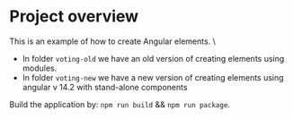 # Project overview

This is an example of how to create Angular elements. \

- In folder `voting-old` we have an old version of creating elements using modules.
- In folder `voting-new` we have a new version of creating elements using angular v 14.2 with stand-alone components

Build the application by: `npm run build` && `npm run package`.
